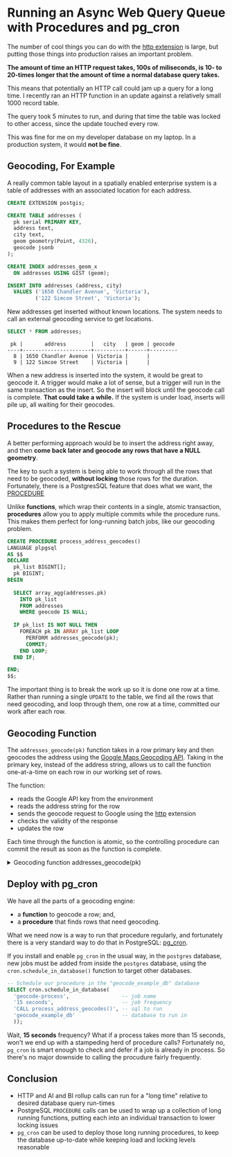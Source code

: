 
# Running an Async Web Query Queue with Procedures and pg_cron

The number of cool things you can do with the [http extension](https://github.com/pramsey/pgsql-http) is large, but putting those things into production raises an important problem.

**The amount of time an HTTP request takes, 100s of miliseconds, is 10- to 20-times longer that the amount of time a normal database query takes.**

This means that potentially an HTTP call could jam up a query for a long time. I recently ran an HTTP function in an update against a relatively small 1000 record table.

The query took 5 minutes to run, and during that time the table was locked to other access, since the update touched every row.

This was fine for me on my developer database on my laptop. In a production system, it would **not be fine**.

## Geocoding, For Example

A really common table layout in a spatially enabled enterprise system is a table of addresses with an associated location for each address.

```sql
CREATE EXTENSION postgis;

CREATE TABLE addresses (
  pk serial PRIMARY KEY,
  address text,
  city text,
  geom geometry(Point, 4326),
  geocode jsonb
);

CREATE INDEX addresses_geom_x 
  ON addresses USING GIST (geom);

INSERT INTO addresses (address, city)
  VALUES ('1650 Chandler Avenue', 'Victoria'),
         ('122 Simcoe Street', 'Victoria');
```

New addresses get inserted without known locations. The system needs to call an external geocoding service to get locations.

```sql
SELECT * FROM addresses;
```
```
 pk |       address        |   city   | geom | geocode 
----+----------------------+----------+------+---------
  8 | 1650 Chandler Avenue | Victoria |      | 
  9 | 122 Simcoe Street    | Victoria |      | 
```

When a new address is inserted into the system, it would be great to geocode it. A trigger would make a lot of sense, but a trigger will run in the same transaction as the insert. So the insert will block until the geocode call is complete. **That could take a while.** If the system is under load, inserts will pile up, all waiting for their geocodes.

## Procedures to the Rescue

A better performing approach would be to insert the address right away, and then **come back later and geocode any rows that have a NULL geometry**.

The key to such a system is being able to work through all the rows that need to be geocoded, **without locking** those rows for the duration. Fortunately, there is a PostgresSQL feature that does what we want, the [PROCEDURE](https://www.postgresql.org/docs/current/sql-createprocedure.html)

Unlike **functions**, which wrap their contents in a single, atomic transaction, **procedures** allow you to apply multiple commits while the procedure runs. This makes them perfect for long-running batch jobs, like our geocoding problem. 

```sql
CREATE PROCEDURE process_address_geocodes()
LANGUAGE plpgsql
AS $$
DECLARE
  pk_list BIGINT[];
  pk BIGINT;
BEGIN
    
  SELECT array_agg(addresses.pk)
    INTO pk_list
    FROM addresses
    WHERE geocode IS NULL;
 
  IF pk_list IS NOT NULL THEN
    FOREACH pk IN ARRAY pk_list LOOP
      PERFORM addresses_geocode(pk);
      COMMIT;
    END LOOP;
  END IF;

END;
$$;

```

The important thing is to break the work up so it is done one row at a time. Rather than running a single `UPDATE` to the table, we find all the rows that need geocoding, and loop through them, one row at a time, committed our work after each row.

## Geocoding Function

The `addresses_geocode(pk)` function takes in a row primary key and then geocodes the address using the [Google Maps Geocoding API](https://developers.google.com/maps/documentation/geocoding/overview). Taking in the primary key, instead of the address string, allows us to call the function one-at-a-time on each row in our working set of rows.

The function:

* reads the Google API key from the environment
* reads the address string for the row
* sends the geocode request to Google using the [http](https://github.com/pramsey/pgsql-http) extension
* checks the validity of the response
* updates the row

Each time through the function is atomic, so the controlling procedure can commit the result as soon as the function is complete. 

<details><summary>Geocoding function addresses_geocode(pk)</summary>

```sql
--
-- Take a primary key for a row, get the address string
-- for that row, geocode it, and update the geometry
-- and geocode columns with the results.
--
CREATE FUNCTION addresses_geocode(geocode_pk bigint)
RETURNS boolean
LANGUAGE 'plpgsql'
AS $$
DECLARE
  js jsonb;
  full_address text;
  res http_response;
  api_key text;
  api_uri text;
  uri text := 'https://maps.googleapis.com/maps/api/geocode/json';
  lat float8;
  lng float8;

BEGIN

  -- Fetch API key from environment
  api_key := current_setting('gmaps.api_key', true);

  IF api_key IS NULL THEN
      RAISE EXCEPTION 'addresses_geocode: the ''gmaps.api_key'' is not currently set';
  END IF;

  -- Read the address string to geocode
  SELECT concat_ws(', ', address, city) 
    INTO full_address
    FROM addresses 
    WHERE pk = geocode_pk
    LIMIT 1;

  -- No row, no work to do
  IF NOT FOUND THEN
    RETURN false;
  END IF;

  -- Prepare query URI
  js := jsonb_build_object(
          'address', full_address,
          'key', api_key
        );
  uri := uri || '?' || urlencode(js);

  -- Execute the HTTP request
  RAISE DEBUG 'addresses_geocode: uri [pk=%] %', geocode_pk, uri;
  res := http_get(uri);

  -- For any bad response, exit here, leaving all
  -- entries NULL
  IF res.status != 200 THEN
    RETURN false;
  END IF;

  -- Parse the geocode
  js := res.content::jsonb;

  -- Save the json geocode response
  RAISE DEBUG 'addresses_geocode: saved geocode result [pk=%]', geocode_pk;
  UPDATE addresses 
    SET geocode = js 
    WHERE pk = geocode_pk;

  -- For any non-usable geocode, exit here, 
  -- leaving the geometry NULL
  IF js->>'status' != 'OK' OR js->'results'->>0 IS NULL THEN
    RETURN false;
  END IF;

  -- For any non-usable coordinates, exit here      
  lat := js->'results'->0->'geometry'->'location'->>'lat';
  lng := js->'results'->0->'geometry'->'location'->>'lng';
  IF lat IS NULL OR lng IS NULL THEN
    RETURN false;
  END IF;

  -- Save the geocode result as a geometry
  RAISE DEBUG 'addresses_geocode: got POINT(%, %) [pk=%]', lng, lat, geocode_pk;
  UPDATE addresses 
    SET geom = ST_Point(lng, lat, 4326)
    WHERE pk = geocode_pk;

  -- Done
  RETURN true;

END;
$$;
```

</details>

## Deploy with pg_cron

We have all the parts of a geocoding engine:

* a **function** to geocode a row; and, 
* a **procedure** that finds rows that need geocoding. 

What we need now is a way to run that procedure regularly, and fortunately there is a very standard way to do that in PostgreSQL: [pg_cron](https://github.com/citusdata/pg_cron).

If you install and enable `pg_cron` in the usual way, in the `postgres` database, new jobs must be added from inside the `postgres` database, using the `cron.schedule_in_database()` function to target other databases.

```sql
-- Schedule our procedure in the "geocode_example_db" database
SELECT cron.schedule_in_database(
  'geocode-process',                 -- job name
  '15 seconds',                      -- job frequency
  'CALL process_address_geocodes()', -- sql to run
  'geocode_example_db'               -- database to run in
  ));
```

Wait, **15 seconds** frequency? What if a process takes more than 15 seconds, won't we end up with a stampeding herd of procedure calls? Fortunately no, `pg_cron` is smart enough to check and defer if a job is already in process. So there's no major downside to calling the procudure fairly frequently.

## Conclusion

* HTTP and AI and BI rollup calls can run for a "long time" relative to desired database query run-times
* PostgreSQL `PROCEDURE` calls can be used to wrap up a collection of long running functions, putting each into an individual transaction to lower locking issues
* `pg_cron` can be used to deploy those long running procedures, to keep the database up-to-date while keeping load and locking levels reasonable


